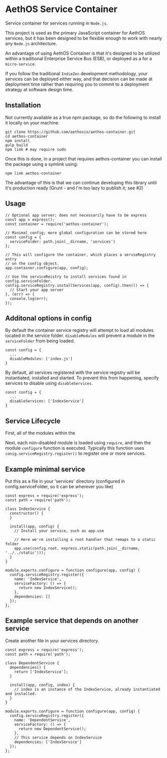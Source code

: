 # AethOS Service Container
Service container for services running in `Node.js`.

This project is used as the primary JavaScript container for AethOS services, but it has been designed to be flexible enough to work with nearly any `Node.js` architecture.

An advantage of using AethOS Container is that it's designed to be utilized within a traditional Enterprise Service Bus (ESB), or deployed as a for a `micro-service`.

If you follow the traditional `IndieZen` development methodology, your services can be deployed either way, and that decision can be made at deployment time rather than requiring you to commit to a deployment strategy at software design time.

## Installation

Not currently available as a true npm package, so do the following to install it locally on your machine.

```
git clone https://github.com/aethosio/aethos-container.git
cd aethos-container
npm install
gulp build
npm link # may require sudo
```

Once this is done, in a project that requires aethos-container you can install the package using a symlink using:

```
npm link aethos-container
```

The advantage of this is that we can continue developing this library until it's production ready (Grunt - and I'm too lazy to publish it; see #2)


## Usage

```
// Optional app server; does not necessarily have to be express
const app = express();
const container = require('aethos-container');

// Minimal config; more global configuration can be stored here
const config = {
  serviceFolder: path.join(__dirname, 'services')
};

// This will configure the container, which places a servieRegistry entry
// on the config object.
app.container.configure(app, config);

// Use the serviceReistry to install services found in config.serviceFolder.
config.serviceRegistry.installServices(app, config).then(() => {
  // Start your app server
}, (err) => {
  console.log(err);
});

```

## Additonal options in config

By default the container service registry will attempt to load all modules located in the service folder.  `disableModules` will prevent a module in the `serviceFolder` from being loaded.

```
const config = {
  ...
  disableModules: ['index.js']
}
```

By default, all services registered with the service registry will be instantiated, installed and started.  To prevent this from happening, specify services to disable using `disableServices`.

```
const config = {
  ...
  disableServices: ['IndexService']
}
```

## Service Lifecycle

First, all of the modules within the

Next, each non-disabled module is loaded using `require`, and then the module `configure` function is executed.  Typically this function uses `conig.serviceRegistry.register()` to register one or more services.





## Example minimal service

Put this as a file in your 'services' directory (configured in config.serviceFolder, so it can be wherever
you like)

```
const express = require('express');
const path = require('path');

class IndexService {
  constructor() {
  }

  install(app, config) {
    // Install your service, such as app.use

    // Here we're installing a root handler that remaps to a static folder
    app.use(config.root, express.static(path.join(__dirname, '../../static')));
  }
}

module.exports.configure = function configure(app, config) {
  config.serviceRegistry.register({
    name: 'IndexService',
    serviceFactory: () => {
      return new IndexService();
    },
    dependencies: []
  });
};

```

## Example service that depends on another service

Create another file in your services directory.

```
const express = require('express');
const path = require('path');

class DependentService {
  dependencies() {
    return ['IndexService'];
  }

  install(app, config, index) {
    // index is an instance of the IndexService, already instantiated and installed.
  }
}

module.exports.configure = function configure(app, config) {
  config.serviceRegistry.register({
    name: 'DependentService',
    serviceFactory: () => {
      return new DependentService();
    },
    // This service depends on IndexService
    dependencies: ['IndexService']
  });
};
```
